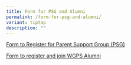 ```yaml
---
title: Form for PSG and Alumni
permalink: /form-for-psg-and-alumni/
variant: tiptap
description: ""
---
```

<p><a href="https://docs.google.com/forms/d/e/1FAIpQLScYCWVpbTuo5y8twcJJnxUhCTlbLCVXISki_8GYJbizF8DOGA/viewform" rel="noopener noreferrer nofollow" target="_blank">Form to Register for Parent Support Group (PSG)</a>
</p>
<p></p>
<p><a href="https://form.gov.sg/668b3efb3226d60dfa955e03" rel="noopener noreferrer nofollow" target="_blank">Form to register and join WGPS Alumni</a>
</p>